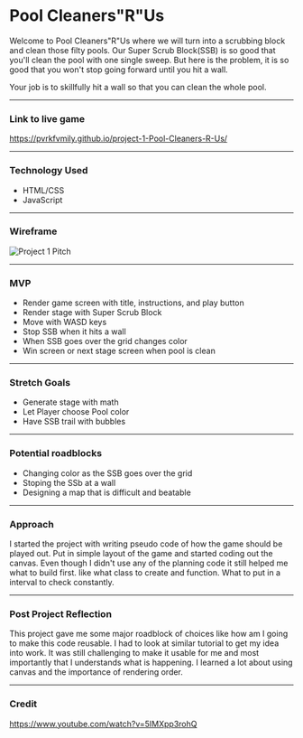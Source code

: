 # Pool Cleaners"R"Us

Welcome to Pool Cleaners"R"Us where we will turn into a scrubbing block and clean those filty pools. Our Super Scrub Block(SSB) is so good that you'll clean the pool with one single sweep. But here is the problem, it is so good that you won't stop going forward until you hit a wall.

Your job is to skillfully hit a wall so that you can clean the whole pool.

---
### Link to live game
https://pvrkfvmily.github.io/project-1-Pool-Cleaners-R-Us/


---
### Technology Used
- HTML/CSS
- JavaScript

---
### Wireframe
![Project 1 Pitch](https://user-images.githubusercontent.com/117226930/204963527-3ad9612b-9270-4ccc-91ee-14b04f9fd34b.JPG)

---
### MVP
- Render game screen with title, instructions, and play button
- Render stage with Super Scrub Block
- Move with WASD keys
- Stop SSB when it hits a wall
- When SSB goes over the grid changes color
- Win screen or next stage screen when pool is clean

---
### Stretch Goals
- Generate stage with math
- Let Player choose Pool color
- Have SSB trail with bubbles

---
### Potential roadblocks
- Changing color as the SSB goes over the grid
- Stoping the SSb at a wall
- Designing a map that is difficult and beatable

---
### Approach
I started the project with writing pseudo code of how the game should be played out. 
Put in simple layout of the game and started coding out the canvas.
Even though I didn't use any of the planning code it still helped me what to build first.
like what class to create and function. What to put in a interval to check constantly.

---
### Post Project Reflection
This project gave me some major roadblock of choices like how am I going to make this code reusable. I had to look at similar tutorial to get my idea into work. It was still challenging to make it usable for me and most importantly that I understands what is happening. I learned a lot about using canvas and the importance of rendering order.

---
### Credit
https://www.youtube.com/watch?v=5IMXpp3rohQ
